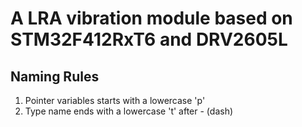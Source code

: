 # A LRA vibration module based on STM32F412RxT6 and DRV2605L

## Naming Rules
1. Pointer variables starts with a lowercase 'p'
2. Type name ends with a lowercase 't' after - (dash) 